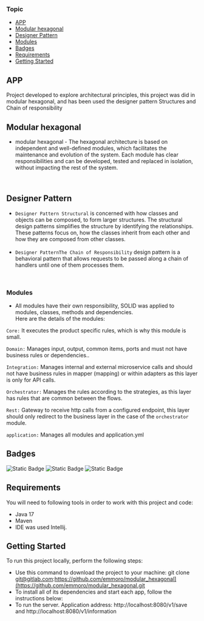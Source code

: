 ### Topic
- [APP](#app)
- [Modular hexagonal](#modular-hexagonal)
- [Designer Pattern](#designer-pattern)
- [Modules](#modules)
- [Badges](#badges)
- [Requirements](#requirements)
- [Getting Started](#getting-started)

## APP
Project developed to explore architectural principles, this project was did in modular hexagonal, and has been used the designer pattern Structures and Chain of responsibility
</br>

## Modular hexagonal
* modular hexagonal - The hexagonal architecture is based on independent and well-defined modules, which facilitates the maintenance and evolution of the system. Each module has clear responsibilities and can be developed, tested and replaced in isolation, without impacting the rest of the system.
</br>

## Designer Pattern
* `Designer Pattern Structural` is concerned with how classes and objects can be composed, to form larger structures. The structural design patterns simplifies the structure by identifying the relationships. These patterns focus on, how the classes inherit from each other and how they are composed from other classes.
</br></br>
* `Designer PatternThe Chain of Responsibility` design pattern is a behavioral pattern that allows requests to be passed along a chain of handlers until one of them processes them.
</br>

### Modules
* All modules have their own responsibility, SOLID was applied to modules, classes, methods and dependencies. <br />
  Here are the details of the modules:

`Core:` It executes the product specific rules, which is why this module is small.

`Domain:` Manages input, output, common items, ports and must not have business rules or dependencies..

`Integration:` Manages internal and external microservice calls and should not have business rules in mapper (mapping)
or within adapters as this layer is only for API calls.

`Orchestrator:` Manages the rules according to the strategies, as this layer has rules that are common between the flows.

`Rest:` Gateway to receive http calls from a configured endpoint, this layer should only redirect to the business layer in the case of the `orchestrator` module.

`application:` Manages all modules and application.yml
</br>

## Badges
<p>
<img alt="Static Badge" src="https:///img.shields.io/badge/java-v17-green">
<img alt="Static Badge" src="https:///img.shields.io/badge/SpringBoot-v3.3.3-blue">
<img alt="Static Badge" src="https:///img.shields.io/badge/Intellij-v2021.1.2-green">
</p>

## Requirements
You will need to following tools in order to work with this project and code:

* Java 17
* Maven
* IDE was used Intellij.

## Getting Started
To run this project locally, perform the following steps:

* Use this command to download the project to your machine: git clone git@gitlab.com:https://github.com/emmoro/modular_hexagonal](https://github.com/emmoro/modular_hexagonal.git
* To install all of its dependencies and start each app, follow the instructions below:
* To run the server. Application address: http://localhost:8080/v1/save and http://localhost:8080/v1/information

